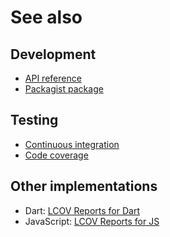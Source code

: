 # See also

## Development
- [API reference](https://cedx.github.io/lcov.php/api)
- [Packagist package](https://packagist.org/packages/cedx/lcov)

## Testing
- [Continuous integration](https://travis-ci.org/cedx/lcov.php)
- [Code coverage](https://coveralls.io/github/cedx/lcov.php/)

## Other implementations
- Dart: [LCOV Reports for Dart](https://cedx.github.io/lcov.dart)
- JavaScript: [LCOV Reports for JS](https://cedx.github.io/lcov.js)
